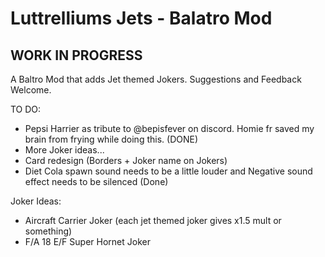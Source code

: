 # Luttrelliums Jets - Balatro Mod
## WORK IN PROGRESS
A Baltro Mod that adds Jet themed Jokers. Suggestions and Feedback Welcome.


TO DO:

- Pepsi Harrier as tribute to @bepisfever on discord. Homie fr saved my brain from frying while doing this. (DONE)
- More Joker ideas...
- Card redesign (Borders + Joker name on Jokers)
- Diet Cola spawn sound needs to be a little louder and Negative sound effect needs to be silenced (Done)


Joker Ideas:

- Aircraft Carrier Joker (each jet themed joker gives x1.5 mult or something)
- F/A 18 E/F Super Hornet Joker
